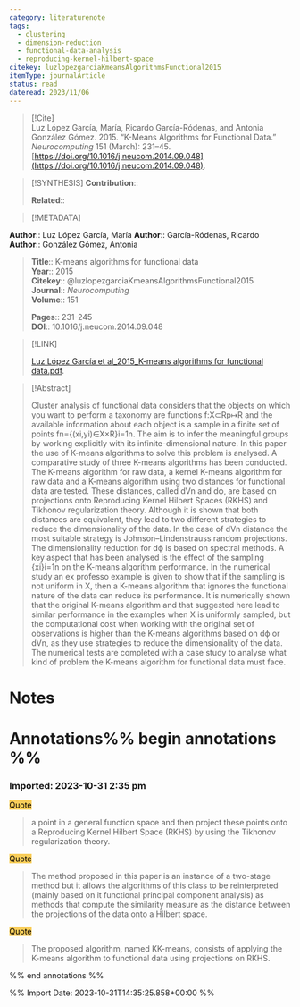 ```yaml
---
category: literaturenote
tags:
  - clustering
  - dimension-reduction
  - functional-data-analysis
  - reproducing-kernel-hilbert-space
citekey: luzlopezgarciaKmeansAlgorithmsFunctional2015
itemType: journalArticle
status: read
dateread: 2023/11/06
---
```


> [!Cite]  
> Luz López García, María, Ricardo García-Ródenas, and Antonia González Gómez. 2015. “K-Means Algorithms for Functional Data.” _Neurocomputing_ 151 (March): 231–45. [https://doi.org/10.1016/j.neucom.2014.09.048](https://doi.org/10.1016/j.neucom.2014.09.048).

> [!SYNTHESIS] 
>**Contribution**::
>
>**Related**:: 
>

> [!METADATA]  
>
**Author**:: Luz López García, María
**Author**:: García-Ródenas, Ricardo
**Author**:: González Gómez, Antonia<br>
> **Title**:: K-means algorithms for functional data    
> **Year**:: 2015     
> **Citekey**:: @luzlopezgarciaKmeansAlgorithmsFunctional2015    
>**Journal**:: *Neurocomputing*    
>**Volume**:: 151    
>     
>    
>    
>     
> **Pages**:: 231-245    
>**DOI**:: 10.1016/j.neucom.2014.09.048    
>

> [!LINK] 
>
> [Luz López García et al_2015_K-means algorithms for functional data.pdf](file:///Users/steven/Library/CloudStorage/GoogleDrive-steven.golovkine@ul.ie/My%20Drive/bibliography/Neurocomputing/2015/Luz%20López%20García%20et%20al_2015_K-means%20algorithms%20for%20functional%20data.pdf).

>[!Abstract]
>
>Cluster analysis of functional data considers that the objects on which you want to perform a taxonomy are functions f:X⊂Rp↦R and the available information about each object is a sample in a finite set of points fn={(xi,yi)∈X×R}i=1n. The aim is to infer the meaningful groups by working explicitly with its infinite-dimensional nature. In this paper the use of K-means algorithms to solve this problem is analysed. A comparative study of three K-means algorithms has been conducted. The K-means algorithm for raw data, a kernel K-means algorithm for raw data and a K-means algorithm using two distances for functional data are tested. These distances, called dVn and dϕ, are based on projections onto Reproducing Kernel Hilbert Spaces (RKHS) and Tikhonov regularization theory. Although it is shown that both distances are equivalent, they lead to two different strategies to reduce the dimensionality of the data. In the case of dVn distance the most suitable strategy is Johnson–Lindenstrauss random projections. The dimensionality reduction for dϕ is based on spectral methods. A key aspect that has been analysed is the effect of the sampling {xi}i=1n on the K-means algorithm performance. In the numerical study an ex professo example is given to show that if the sampling is not uniform in X, then a K-means algorithm that ignores the functional nature of the data can reduce its performance. It is numerically shown that the original K-means algorithm and that suggested here lead to similar performance in the examples when X is uniformly sampled, but the computational cost when working with the original set of observations is higher than the K-means algorithms based on dϕ or dVn, as they use strategies to reduce the dimensionality of the data. The numerical tests are completed with a case study to analyse what kind of problem the K-means algorithm for functional data must face.
>>


# Notes<br>
# Annotations%% begin annotations %%  
 
  
  
 
 
  
### Imported: 2023-10-31 2:35 pm  
  
  
<mark style="background-color: #f9cd59">Quote</mark>  
> a point in a general function space and then project these points onto a Reproducing Kernel Hilbert Space (RKHS) by using the Tikhonov regularization theory.
  
<mark style="background-color: #f9cd59">Quote</mark>  
> The method proposed in this paper is an instance of a two-stage method but it allows the algorithms of this class to be reinterpreted (mainly based on it functional principal component analysis) as methods that compute the similarity measure as the distance between the projections of the data onto a Hilbert space.
  
<mark style="background-color: #f9cd59">Quote</mark>  
> The proposed algorithm, named KK-means, consists of applying the K-means algorithm to functional data using projections on RKHS.
  
  
%% end annotations %%

%% Import Date: 2023-10-31T14:35:25.858+00:00 %%
